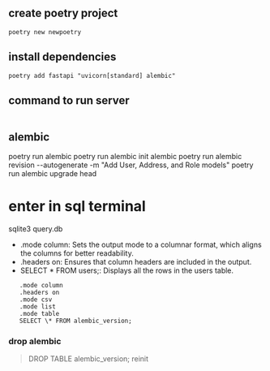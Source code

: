 ## create poetry project

```
poetry new newpoetry
```

## install dependencies

```
poetry add fastapi "uvicorn[standard] alembic"
```

## command to run server

```poetry run uvicorn backend.main:app --host 0.0.0.0 --port 8002

```

## alembic

poetry run alembic
poetry run alembic init alembic
poetry run alembic revision --autogenerate -m "Add User, Address, and Role models"
poetry run alembic upgrade head

# enter in sql terminal

sqlite3 query.db

- .mode column: Sets the output mode to a columnar format, which aligns the columns for better readability.
- .headers on: Ensures that column headers are included in the output.
- SELECT \* FROM users;: Displays all the rows in the users table.

```
   .mode column
   .headers on
   .mode csv
   .mode list
   .mode table
   SELECT \* FROM alembic_version;
```

### drop alembic

> DROP TABLE alembic_version;
> reinit
